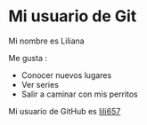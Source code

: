 # Mi usuario de Git

Mi nombre es Liliana

Me gusta :

- Conocer nuevos lugares
- Ver series
- Salir a caminar con mis perritos

Mi usuario de GitHub es [lili657](https://github.com/lili657)
